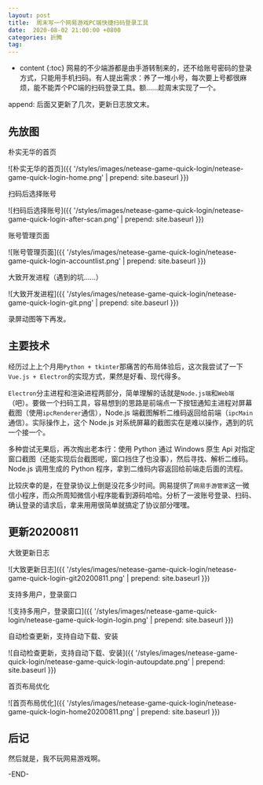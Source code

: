 ```yaml
---
layout: post
title:  周末写一个网易游戏PC端快捷扫码登录工具
date:  2020-08-02 21:00:00 +0800
categories: 折腾
tag: 
---
```


* content
{:toc}
网易的不少端游都是由手游转制来的，还不给账号密码的登录方式，只能用手机扫码。有人提出需求：养了一堆小号，每次要上号都很麻烦，能不能弄个PC端的扫码登录工具。额......趁周末实现了一个。

append: 后面又更新了几次，更新日志放文末。

## 先放图

朴实无华的首页

![朴实无华的首页]({{ '/styles/images/netease-game-quick-login/netease-game-quick-login-home.png' | prepend: site.baseurl  }})

扫码后选择账号

![扫码后选择账号]({{ '/styles/images/netease-game-quick-login/netease-game-quick-login-after-scan.png' | prepend: site.baseurl  }})

账号管理页面

![账号管理页面]({{ '/styles/images/netease-game-quick-login/netease-game-quick-login-accountlist.png' | prepend: site.baseurl  }})

大致开发进程（遇到的坑......）

![大致开发进程]({{ '/styles/images/netease-game-quick-login/netease-game-quick-login-git.png' | prepend: site.baseurl  }})

录屏动图等下再发。


## 主要技术

经历过上上个月用`Python + tkinter`那痛苦的布局体验后，这次我尝试了一下`Vue.js + Electron`的实现方式，果然是好看、现代得多。

`Electron`分主进程和渲染进程两部分，简单理解的话就是`Node.js端`和`Web端`（吧）。要做一个扫码工具，容易想到的思路是前端点一下按钮通知主进程对屏幕截图（使用`ipcRenderer`通信），Node.js 端截图解析二维码返回给前端（`ipcMain`通信）。实际操作上，这个 Node.js 对系统屏幕的截图实在是难以操作，遇到的坑一个接一个。

多种尝试无果后，再次掏出老本行：使用 Python 通过 Windows 原生 Api 对指定窗口截图（还能实现后台截图呢，窗口挡住了也没事），然后寻找、解析二维码。Node.js 调用生成的 Python 程序，拿到二维码内容返回给前端走后面的流程。

比较庆幸的是，在登录协议上倒是没花多少时间。网易提供了`网易手游管家`这一微信小程序，而众所周知微信小程序能看到源码哈哈。分析了一波账号登录、扫码、确认登录的请求后，拿来用用很简单就搞定了协议部分嘿嘿。


## 更新20200811

大致更新日志

![大致更新日志]({{ '/styles/images/netease-game-quick-login/netease-game-quick-login-git20200811.png' | prepend: site.baseurl  }})

支持多用户，登录窗口

![支持多用户，登录窗口]({{ '/styles/images/netease-game-quick-login/netease-game-quick-login-login.png' | prepend: site.baseurl  }})

自动检查更新，支持自动下载、安装

![自动检查更新，支持自动下载、安装]({{ '/styles/images/netease-game-quick-login/netease-game-quick-login-autoupdate.png' | prepend: site.baseurl  }})

首页布局优化

![首页布局优化]({{ '/styles/images/netease-game-quick-login/netease-game-quick-login-home20200811.png' | prepend: site.baseurl  }})


## 后记

然后就是，我不玩网易游戏啊。



-END-